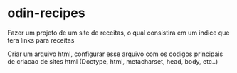 # odin-recipes
Fazer um projeto de um site de receitas, o qual consistira em um indice que tera links para receitas

Criar um arquivo html, configurar esse arquivo com os codigos principais de criacao de sites html (Doctype, html, metacharset, head, body, etc..)